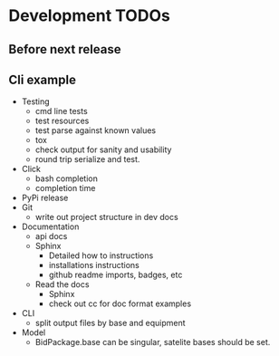 # Development TODOs

## Before next release

## Cli example

- Testing
  - cmd line tests
  - test resources
  - test parse against known values
  - tox
  - check output for sanity and usability
  - round trip serialize and test.
- Click
  - bash completion
  - completion time
- PyPi release
- Git
  - write out project structure in dev docs
- Documentation
  - api docs
  - Sphinx
    - Detailed how to instructions
    - installations instructions
    - github readme imports, badges, etc
  - Read the docs
    - Sphinx
    - check out cc for doc format examples
- CLI
  - split output files by base and equipment
- Model
  - BidPackage.base can be singular, satelite bases should be set.
